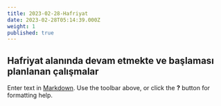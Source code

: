 ```yaml
---
title: 2023-02-28-Hafriyat
date: 2023-02-28T05:14:39.000Z
weight: 1
published: true
---
```


## Hafriyat alanında devam etmekte ve başlaması planlanan çalışmalar

Enter text in [Markdown](http://daringfireball.net/projects/markdown/). Use the toolbar above, or click the **?** button for formatting help.
